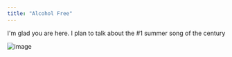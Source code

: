```yaml
---
title: "Alcohol Free"
---
```


I'm glad you are here. I plan to talk about the #1 summer song of the century

![image](https://user-images.githubusercontent.com/106598027/172153932-0839e473-0452-46dd-a1ab-bdf1b631add4.png)

